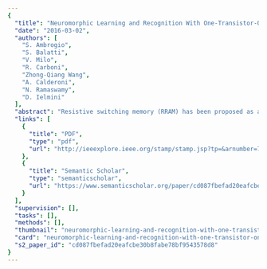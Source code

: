 ```yaml
---
{
  "title": "Neuromorphic Learning and Recognition With One-Transistor-One-Resistor Synapses and Bistable Metal Oxide RRAM",
  "date": "2016-03-02",
  "authors": [
    "S. Ambrogio",
    "S. Balatti",
    "V. Milo",
    "R. Carboni",
    "Zhong-Qiang Wang",
    "A. Calderoni",
    "N. Ramaswamy",
    "D. Ielmini"
  ],
  "abstract": "Resistive switching memory (RRAM) has been proposed as an artificial synapse in neuromorphic circuits due to its tunable resistance, low power operation, and scalability. For the development of high-density neuromorphic circuits, it is essential to validate the state-of-the-art bistable RRAM and to introduce small-area building blocks serving as artificial synapses. This paper introduces a new synaptic circuit consisting of a one-transistor/one-resistor structure, where the resistive element is a HfO2 RRAM with bipolar switching. The spike-timing-dependent plasticity is demonstrated in both the deterministic and stochastic regimes of the RRAM. Finally, a fully connected neuromorphic network is simulated showing online unsupervised pattern learning and recognition for various voltages of the POST spike. The results support bistable RRAM for high-performance artificial synapses in neuromorphic circuits.",
  "links": [
    {
      "title": "PDF",
      "type": "pdf",
      "url": "http://ieeexplore.ieee.org/stamp/stamp.jsp?tp=&arnumber=7423754"
    },
    {
      "title": "Semantic Scholar",
      "type": "semanticscholar",
      "url": "https://www.semanticscholar.org/paper/cd087fbefad20eafcbe30b8fabe78bf9543578d8"
    }
  ],
  "supervision": [],
  "tasks": [],
  "methods": [],
  "thumbnail": "neuromorphic-learning-and-recognition-with-one-transistor-one-resistor-synapses-and-bistable-metal-oxide-rram-thumb.jpg",
  "card": "neuromorphic-learning-and-recognition-with-one-transistor-one-resistor-synapses-and-bistable-metal-oxide-rram-card.jpg",
  "s2_paper_id": "cd087fbefad20eafcbe30b8fabe78bf9543578d8"
}
---
```


